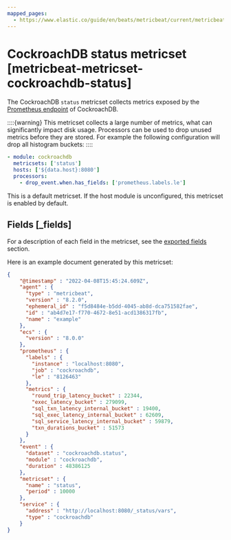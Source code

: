 ```yaml
---
mapped_pages:
  - https://www.elastic.co/guide/en/beats/metricbeat/current/metricbeat-metricset-cockroachdb-status.html
---
```


# CockroachDB status metricset [metricbeat-metricset-cockroachdb-status]

The CockroachDB `status` metricset collects metrics exposed by the [Prometheus endpoint](https://www.cockroachlabs.com/docs/v2.1/monitoring-and-alerting.html#prometheus-endpoint) of CockroachDB.

::::{warning}
This metricset collects a large number of metrics, what can significantly impact disk usage. Processors can be used to drop unused metrics before they are stored. For example the following configuration will drop all histogram buckets:
::::


```yaml
- module: cockroachdb
  metricsets: ['status']
  hosts: ['${data.host}:8080']
  processors:
    - drop_event.when.has_fields: ['prometheus.labels.le']
```

This is a default metricset. If the host module is unconfigured, this metricset is enabled by default.

## Fields [_fields]

For a description of each field in the metricset, see the [exported fields](/reference/metricbeat/exported-fields-cockroachdb.md) section.

Here is an example document generated by this metricset:

```json
{
    "@timestamp" : "2022-04-08T15:45:24.609Z",
    "agent" : {
      "type" : "metricbeat",
      "version" : "8.2.0",
      "ephemeral_id" : "f5d8484e-b5dd-4045-ab8d-dca751582fae",
      "id" : "ab4d7e17-f770-4672-8e51-acd1386317fb",
      "name" : "example"
    },
    "ecs" : {
      "version" : "8.0.0"
    },
    "prometheus" : {
      "labels" : {
        "instance" : "localhost:8080",
        "job" : "cockroachdb",
        "le" : "8126463"
      },
      "metrics" : {
        "round_trip_latency_bucket" : 22344,
        "exec_latency_bucket" : 279099,
        "sql_txn_latency_internal_bucket" : 19400,
        "sql_exec_latency_internal_bucket" : 62609,
        "sql_service_latency_internal_bucket" : 59879,
        "txn_durations_bucket" : 51573
      }
    },
    "event" : {
      "dataset" : "cockroachdb.status",
      "module" : "cockroachdb",
      "duration" : 48386125
    },
    "metricset" : {
      "name" : "status",
      "period" : 10000
    },
    "service" : {
      "address" : "http://localhost:8080/_status/vars",
      "type" : "cockroachdb"
    }
}
```
